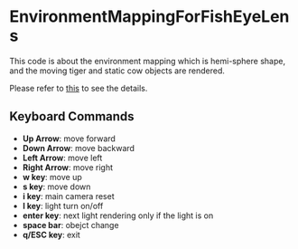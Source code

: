 # EnvironmentMappingForFishEyeLens

  This code is about the environment mapping which is hemi-sphere shape, and the moving tiger and static cow objects are rendered.
  
  Please refer to [this](https://emoy.net/Environment-Mapping) to see the details.
  
  
  
## Keyboard Commands
  * **Up Arrow**: move forward
  * **Down Arrow**: move backward
  * **Left Arrow**: move left
  * **Right Arrow**: move right
  * **w key**: move up
  * **s key**: move down
  * **i key**: main camera reset
  * **l key**: light turn on/off
  * **enter key**: next light rendering only if the light is on
  * **space bar**: obejct change
  * **q/ESC key**: exit

